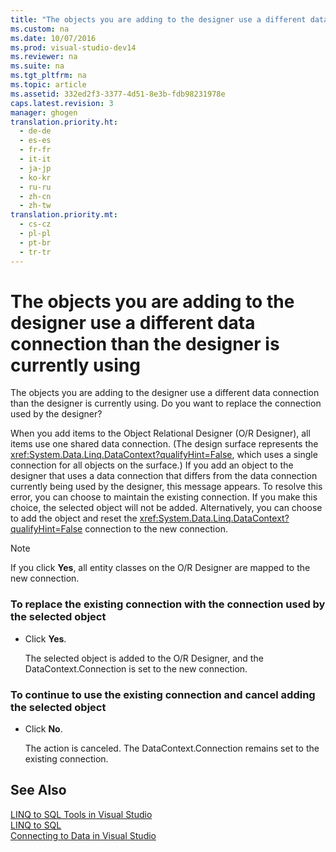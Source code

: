 ```yaml
---
title: "The objects you are adding to the designer use a different data connection than the designer is currently using"
ms.custom: na
ms.date: 10/07/2016
ms.prod: visual-studio-dev14
ms.reviewer: na
ms.suite: na
ms.tgt_pltfrm: na
ms.topic: article
ms.assetid: 332ed2f3-3377-4d51-8e3b-fdb98231978e
caps.latest.revision: 3
manager: ghogen
translation.priority.ht: 
  - de-de
  - es-es
  - fr-fr
  - it-it
  - ja-jp
  - ko-kr
  - ru-ru
  - zh-cn
  - zh-tw
translation.priority.mt: 
  - cs-cz
  - pl-pl
  - pt-br
  - tr-tr
---
```

# The objects you are adding to the designer use a different data connection than the designer is currently using
The objects you are adding to the designer use a different data connection than the designer is currently using. Do you want to replace the connection used by the designer?  
  
 When you add items to the Object Relational Designer (O/R Designer), all items use one shared data connection. (The design surface represents the <xref:System.Data.Linq.DataContext?qualifyHint=False>, which uses a single connection for all objects on the surface.) If you add an object to the designer that uses a data connection that differs from the data connection currently being used by the designer, this message appears. To resolve this error, you can choose to maintain the existing connection. If you make this choice, the selected object will not be added. Alternatively, you can choose to add the object and reset the <xref:System.Data.Linq.DataContext?qualifyHint=False> connection to the new connection.  
  
> [!NOTE]
>  If you click **Yes**, all entity classes on the O/R Designer are mapped to the new connection.  
  
### To replace the existing connection with the connection used by the selected object  
  
-   Click **Yes**.  
  
     The selected object is added to the O/R Designer, and the DataContext.Connection is set to the new connection.  
  
### To continue to use the existing connection and cancel adding the selected object  
  
-   Click **No**.  
  
     The action is canceled. The DataContext.Connection remains set to the existing connection.  
  
## See Also  
 [LINQ to SQL Tools in Visual Studio](../VS_raddata/LINQ-to-SQL-Tools-in-Visual-Studio2.md)   
 [LINQ to SQL](../Topic/LINQ%20to%20SQL.md)   
 [Connecting to Data in Visual Studio](../VS_raddata/Connecting-to-Data-in-Visual-Studio.md)